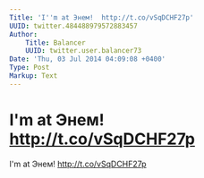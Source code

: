 ```yaml
---
Title: 'I''m at Энем!  http://t.co/vSqDCHF27p'
UUID: twitter.484488979572883457
Author:
    Title: Balancer
    UUID: twitter.user.balancer73
Date: 'Thu, 03 Jul 2014 04:09:08 +0400'
Type: Post
Markup: Text
---
```


# I'm at Энем!  http://t.co/vSqDCHF27p

I'm at Энем!  http://t.co/vSqDCHF27p